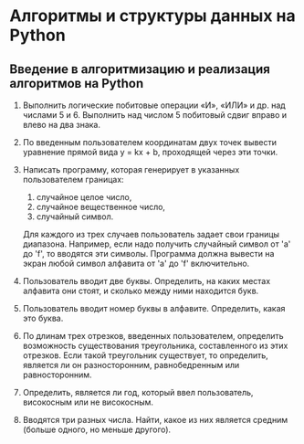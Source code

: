# Алгоритмы и структуры данных на Python
## Введение в алгоритмизацию и реализация алгоритмов на Python
1. Выполнить логические побитовые операции «И», «ИЛИ» и др. над числами 5 и 6. Выполнить над числом 5 побитовый сдвиг вправо и влево на два знака.
2. По введенным пользователем координатам двух точек вывести уравнение прямой вида y = kx + b, проходящей через эти точки.
3. Написать программу, которая генерирует в указанных пользователем границах:
    1. случайное целое число,
    2. случайное вещественное число,
    3. случайный символ.
    
    Для каждого из трех случаев пользователь задает свои границы диапазона. Например, если надо получить случайный символ от 'a' до 'f', то вводятся эти символы. Программа должна вывести на экран любой символ алфавита от 'a' до 'f' включительно.
4. Пользователь вводит две буквы. Определить, на каких местах алфавита они стоят, и сколько между ними находится букв.
5. Пользователь вводит номер буквы в алфавите. Определить, какая это буква.
6. По длинам трех отрезков, введенных пользователем, определить возможность существования треугольника, составленного из этих отрезков. Если такой треугольник существует, то определить, является ли он разносторонним, равнобедренным или равносторонним.
7. Определить, является ли год, который ввел пользователь, високосным или не високосным.
8. Вводятся три разных числа. Найти, какое из них является средним (больше одного, но меньше другого).
